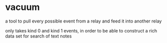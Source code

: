 # vacuum

a tool to pull every possible event from a relay and feed it into another relay

only takes kind 0 and kind 1 events, in order to be able to construct a rich data set for search of text notes